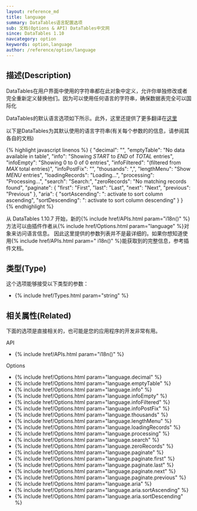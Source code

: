 ```yaml
---
layout: reference_md
title: language
summary: DataTables语言配置选项
sub: 文档(Options & API) DataTables中文网
since: DataTables 1.10
navcategory: option
keywords: option,language
author: /reference/option/language
---
```


## 描述(Description)

DataTables在用户界面中使用的字符串都在此对象中定义，允许你单独修改或者完全重新定义替换他们。因为可以使用任何语言的字符串，确保数据表完全可以国际化

DataTables的默认语言选项如下所示。此外，这里还提供了更多翻译在[这里](https://datatables.net/plug-ins/i18n)

以下是DataTables为其默认使用的语言字符串(有关每个参数的的信息，请参阅其各自的文档)

{% highlight javascript linenos %}
{
    "decimal":        "",
    "emptyTable":     "No data available in table",
    "info":           "Showing _START_ to _END_ of _TOTAL_ entries",
    "infoEmpty":      "Showing 0 to 0 of 0 entries",
    "infoFiltered":   "(filtered from _MAX_ total entries)",
    "infoPostFix":    "",
    "thousands":      ",",
    "lengthMenu":     "Show _MENU_ entries",
    "loadingRecords": "Loading...",
    "processing":     "Processing...",
    "search":         "Search:",
    "zeroRecords":    "No matching records found",
    "paginate": {
        "first":      "First",
        "last":       "Last",
        "next":       "Next",
        "previous":   "Previous"
    },
    "aria": {
        "sortAscending":  ": activate to sort column ascending",
        "sortDescending": ": activate to sort column descending"
    }
}
{% endhighlight %}

从 DataTables 1.10.7 开始，新的{% include href/APIs.html param="i18n()" %}方法可以由插件作者从{% include href/Options.html param="language" %}对象来访问语言信息。
因此这里提供的参数列表并不是最详细的。如果你想知道使用{% include href/APIs.html param=" i18n()" %}能获取到的完整信息，参考插件文档。

## 类型(Type)
这个选项能够接受以下类型的参数：

- {% include href/Types.html param="string" %}


## 相关属性(Related)
下面的选项是直接相关的，也可能是您的应用程序的开发非常有用。

API

- {% include href/APIs.html param="i18n()" %}

Options

- {% include href/Options.html param="language.decimal" %}
- {% include href/Options.html param="language.emptyTable" %}
- {% include href/Options.html param="language.info" %}
- {% include href/Options.html param="language.infoEmpty" %}
- {% include href/Options.html param="language.infoFiltered" %}
- {% include href/Options.html param="language.infoPostFix" %}
- {% include href/Options.html param="language.thousands" %}
- {% include href/Options.html param="language.lengthMenu" %}
- {% include href/Options.html param="language.loadingRecords" %}
- {% include href/Options.html param="language.processing" %}
- {% include href/Options.html param="language.search" %}
- {% include href/Options.html param="language.zeroRecords" %}
- {% include href/Options.html param="language.paginate" %}
- {% include href/Options.html param="language.paginate.first" %}
- {% include href/Options.html param="language.paginate.last" %}
- {% include href/Options.html param="language.paginate.next" %}
- {% include href/Options.html param="language.paginate.previous" %}
- {% include href/Options.html param="language.aria" %}
- {% include href/Options.html param="language.aria.sortAscending" %}
- {% include href/Options.html param="language.aria.sortDescending" %}